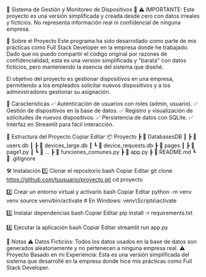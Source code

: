 📡 Sistema de Gestión y Monitoreo de Dispositivos
🚨 ⚠️ IMPORTANTE: Este proyecto es una versión simplificada y creada desde cero con datos irreales y ficticios. No representa información real ni confidencial de ninguna empresa.

🏢 Sobre el Proyecto
Este programa ha sido desarrollado como parte de mis prácticas como Full Stack Developer en la empresa donde he trabajado. Dado que no puedo compartir el código original por razones de confidencialidad, esta es una versión simplificada y "barata" con datos ficticios, pero manteniendo la esencia del sistema que diseñé.

El objetivo del proyecto es gestionar dispositivos en una empresa, permitiendo a los empleados solicitar nuevos dispositivos y a los administradores gestionar su asignación.

🚀 Características
✅ Autenticación de usuarios con roles (admin, usuario).
✅ Gestión de dispositivos en la base de datos.
✅ Registro y visualización de solicitudes de nuevos dispositivos.
✅ Persistencia de datos con SQLite.
✅ Interfaz en Streamlit para fácil interacción.

📂 Estructura del Proyecto
Copiar
Editar
📦 Proyecto
 ┣ 📂 DatabasesDB
 ┃ ┣ 📄 users.db
 ┃ ┣ 📄 devices_large.db
 ┃ ┗ 📄 device_requests.db
 ┣ 📂 pages
 ┃ ┣ 📄 page1.py
 ┃ ┗ 📄 ...
 ┣ 📄 funciones_comunes.py
 ┣ 📄 app.py
 ┣ 📄 README.md
 ┗ 📄 .gitignore

🛠 Instalación
1️⃣ Clonar el repositorio
bash
Copiar
Editar
git clone https://github.com/tuusuario/proyecto.git
cd proyecto

2️⃣ Crear un entorno virtual y activarlo
bash
Copiar
Editar
python -m venv venv
source venv/bin/activate  # En Windows: venv\Scripts\activate

3️⃣ Instalar dependencias
bash
Copiar
Editar
pip install -r requirements.txt

4️⃣ Ejecutar la aplicación
bash
Copiar
Editar
streamlit run app.py

📜 Notas
⚠️ Datos Ficticios: Todos los datos usados en la base de datos son generados aleatoriamente y no pertenecen a ninguna empresa real.
⚠️ Proyecto Basado en mi Experiencia: Esta es una versión simplificada del sistema que desarrollé en la empresa donde hice mis prácticas como Full Stack Developer.